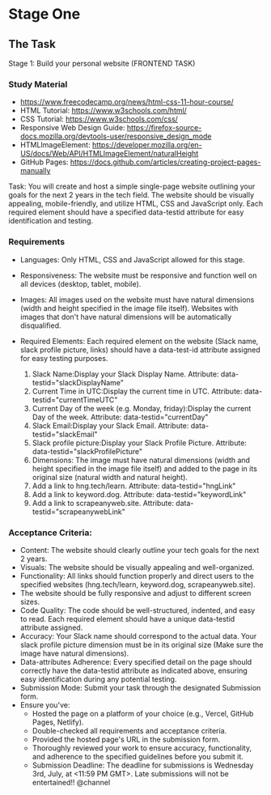 # Stage One

## The Task

Stage 1: Build your personal website (FRONTEND TASK) 

### Study Material 
- https://www.freecodecamp.org/news/html-css-11-hour-course/ 
- HTML Tutorial: https://www.w3schools.com/html/ 
- CSS Tutorial: https://www.w3schools.com/css/ 
- Responsive Web Design Guide: https://firefox-source-docs.mozilla.org/devtools-user/responsive_design_mode 
- HTMLImageElement: https://developer.mozilla.org/en-US/docs/Web/API/HTMLImageElement/naturalHeight 
- GitHub Pages: https://docs.github.com/articles/creating-project-pages-manually 

Task: You will create and host a simple single-page website outlining your goals for the next 2 years in the tech field. The website should be visually appealing, mobile-friendly, and utilize HTML, CSS and JavaScript only. Each required element should have a specified data-testid attribute for easy identification and testing. 

### Requirements 
- Languages: Only HTML, CSS and JavaScript allowed for this stage. 
- Responsiveness: The website must be responsive and function well on all devices (desktop, tablet, mobile). 
- Images: All images used on the website must have natural dimensions (width and height specified in the image file itself). Websites with images that don't have natural dimensions will be automatically disqualified. 
- Required Elements: Each required element on the website (Slack name, slack profile picture, links) should have a data-test-id attribute assigned for easy testing purposes. 

    1. Slack Name:Display your Slack Display Name. Attribute: data-testid="slackDisplayName"
    2. Current Time in UTC:Display the current time in UTC. Attribute: data-testid="currentTimeUTC" 
    3. Current Day of the week (e.g. Monday, friday):Display the current Day of the week. Attribute: data-testid="currentDay" 
    4. Slack Email:Display your Slack Email. Attribute: data-testid="slackEmail" 
    5. Slack profile picture:Display your Slack Profile Picture. Attribute: data-testid="slackProfilePicture" 
    6. Dimensions: The image must have natural dimensions (width and height specified in the image file itself) and added to the page in its original size (natural width and natural height). 
    7. Add a link to hng.tech/learn. Attribute: data-testid="hngLink"
    8. Add a link to keyword.dog. Attribute: data-testid="keywordLink" 
    9. Add a link to scrapeanyweb.site. Attribute: data-testid="scrapeanywebLink"


### Acceptance Criteria: 

- Content: The website should clearly outline your tech goals for the next 2 years. 
- Visuals: The website should be visually appealing and well-organized. 
- Functionality: All links should function properly and direct users to the specified websites (hng.tech/learn, keyword.dog, scrapeanyweb.site). 
- The website should be fully responsive and adjust to different screen sizes. 
- Code Quality: The code should be well-structured, indented, and easy to read. Each required element should have a unique data-testid attribute assigned. 
- Accuracy: Your Slack name should correspond to the actual data. Your slack profile picture dimension must be in its original size (Make sure the image have natural dimensions). 
- Data-attributes Adherence: Every specified detail on the page should correctly have the data-testid attribute as indicated above, ensuring easy identification during any potential testing. 
- Submission Mode: Submit your task through the designated Submission form.
- Ensure you've: 
    - Hosted the page on a platform of your choice (e.g., Vercel, GitHub Pages, Netlify). 
    - Double-checked all requirements and acceptance criteria. 
    - Provided the hosted page's URL in the submission form. 
    - Thoroughly reviewed your work to ensure accuracy, functionality, and adherence to the specified guidelines before you submit it. 
    - Submission Deadline: The deadline for submissions is Wednesday 3rd, July, at <11:59 PM GMT>. Late submissions will not be entertained!! @channel
